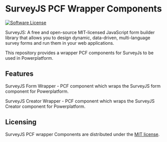 # SurveyJS PCF Wrapper Components

[![Software License](https://img.shields.io/badge/license-MIT-brightgreen.svg?style=flat)](LICENSE)

SurveyJS: A free and open-source MIT-licensed JavaScript form builder library that allows you to design dynamic, data-driven, multi-language survey forms and run them in your web applications.


This repository provides a wrapper PCF components for SurveyJs to be used in Powerplatform.

## Features
SurveyJS Form Wrapper - PCF component which wraps the SurveyJS form component for Powerplatform.

SurveyJS Creator Wrapper - PCF component which wraps the SurveyJS Creator component for Powerplatform.

## Licensing

SurveyJS PCF wrapper Components are distributed under the [MIT license](https://github.com/cjsoftlabs/surveyjspcfwrapper/blob/master/LICENSE).
